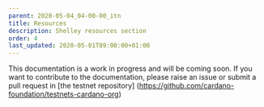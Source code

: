 ```yaml
---
parent: 2020-05-04_04-00-00_itn
title: Resources
description: Shelley resources section
order: 4
last_updated: 2020-05-01T09:00:00+01:00
---
```

This documentation is a work in progress and will be coming soon. If you want to contribute to the documentation, please raise an issue or submit a pull request in [the testnet repository] (https://github.com/cardano-foundation/testnets-cardano-org)